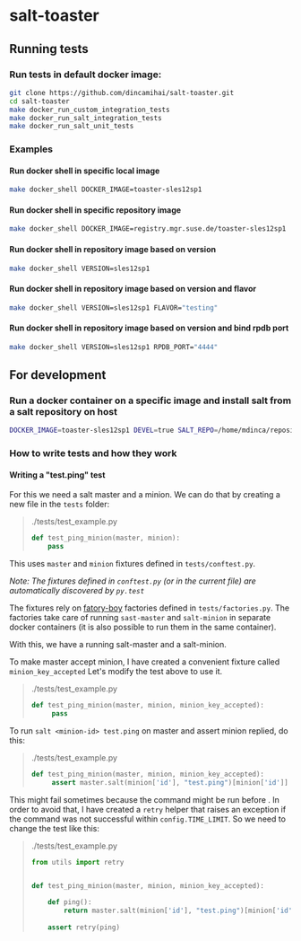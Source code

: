 # salt-toaster


## Running tests

### Run tests in default docker image:
```bash
git clone https://github.com/dincamihai/salt-toaster.git
cd salt-toaster
make docker_run_custom_integration_tests
make docker_run_salt_integration_tests
make docker_run_salt_unit_tests
```

### Examples

#### Run docker shell in specific local image
```bash
make docker_shell DOCKER_IMAGE=toaster-sles12sp1
```

#### Run docker shell in specific repository image
```bash
make docker_shell DOCKER_IMAGE=registry.mgr.suse.de/toaster-sles12sp1
```

#### Run docker shell in repository image based on version
```bash
make docker_shell VERSION=sles12sp1
```

#### Run docker shell in repository image based on version and flavor
```bash
make docker_shell VERSION=sles12sp1 FLAVOR="testing"
```

#### Run docker shell in repository image based on version and bind rpdb port
```bash
make docker_shell VERSION=sles12sp1 RPDB_PORT="4444"
```


## For development


### Run a docker container on a specific image and install salt from a salt repository on host

```bash
DOCKER_IMAGE=toaster-sles12sp1 DEVEL=true SALT_REPO=/home/mdinca/repositories/salt/ make docker_shell
```


### How to write tests and how they work

#### Writing a "test.ping" test

For this we need a salt master and a minion.
We can do that by creating a new file in the `tests` folder:

> ./tests/test_example.py
> ```python
> def test_ping_minion(master, minion):
>     pass
> ```

This uses `master` and `minion` fixtures defined in `tests/conftest.py`.

_Note: The fixtures defined in `conftest.py` (or in the current file) are automatically discovered by `py.test`_

The fixtures rely on [fatory-boy](https://pypi.python.org/pypi/factory_boy/) factories defined in `tests/factories.py`.
The factories take care of running `sast-master` and `salt-minion` in separate docker containers (it is also possible to run them in the same container).

With this, we have a running salt-master and a salt-minion.

To make master accept minion, I have created a convenient fixture called `minion_key_accepted`
Let's modify the test above to use it.

> ./tests/test_example.py
> ```python
> def test_ping_minion(master, minion, minion_key_accepted):
>      pass
> ```

To run `salt <minion-id> test.ping` on master and assert minion replied, do this:

> ./tests/test_example.py
> ```python
> def test_ping_minion(master, minion, minion_key_accepted):
>      assert master.salt(minion['id'], "test.ping")[minion['id']] is True
> ```

This might fail sometimes because the command might be run before .
In order to avoid that, I have created a `retry` helper that raises an exception if the command was not successful within `config.TIME_LIMIT`. So we need to change the test like this:

> ./tests/test_example.py
> ```python
> from utils import retry
>
>
> def test_ping_minion(master, minion, minion_key_accepted):
> 
>     def ping():                                                                 
>         return master.salt(minion['id'], "test.ping")[minion['id']]             
>                                                                                
>     assert retry(ping)       
> ```
